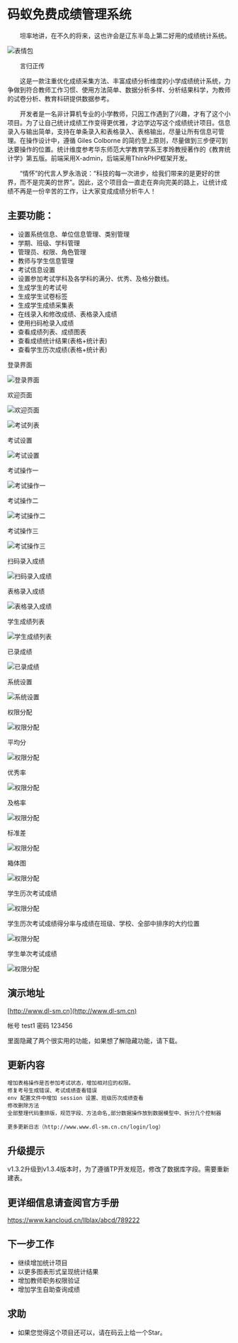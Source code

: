 
# 码蚁免费成绩管理系统

　　坦率地讲，在不久的将来，这也许会是辽东半岛上第二好用的成绩统计系统。

![表情包](https://gitee.com/dlbz/shangma/raw/master/public/examples/timg.jpg)

　　言归正传

　　这是一款注重优化成绩采集方法、丰富成绩分析维度的小学成绩统计系统，力争做到符合教师工作习惯、使用方法简单、数据分析多样、分析结果科学，为教师的试卷分析、教育科研提供数据参考。

　　开发者是一名非计算机专业的小学教师，只因工作遇到了兴趣，才有了这个小项目。为了让自己统计成绩工作变得更优雅，才边学边写这个成绩统计项目。信息录入与输出简单，支持在单条录入和表格录入、表格输出，尽量让所有信息可管理。在操作设计中，遵循 Giles Colborne 的简约至上原则，尽量做到三步便可到达要操作的位置。统计维度参考华东师范大学教育学系王孝玲教授著作的《教育统计学》第五版。前端采用X-admin，后端采用ThinkPHP框架开发。


　　“情怀”的代言人罗永浩说：“科技的每一次进步，给我们带来的是更好的世界，而不是完美的世界”。因此，这个项目会一直走在奔向完美的路上，让统计成绩不再是一份辛苦的工作，让大家变成成绩分析牛人！



## 主要功能：

* 设置系统信息、单位信息管理、类别管理
* 学期、班级、学科管理
* 管理员、权限、角色管理
* 教师与学生信息管理
* 考试信息设置
* 设置参加考试学科及各学科的满分、优秀、及格分数线。
* 生成学生的考试号
* 生成学生试卷标签
* 生成学生成绩采集表
* 在线录入和修改成绩、表格录入成绩
* 使用扫码枪录入成绩
* 查看成绩列表、成绩图表
* 查看成绩统计结果(表格+统计表)
* 查看学生历次成绩(表格+统计表)


登录界面

![登录界面](https://gitee.com/dlbz/shangma/raw/master/public/examples/denglu.png)

欢迎页面

![欢迎页面](https://gitee.com/dlbz/shangma/raw/master/public/examples/欢迎页面.png)


![考试列表](https://gitee.com/dlbz/shangma/raw/master/public/examples/考试列表.png)

考试设置

![考试设置](https://gitee.com/dlbz/shangma/raw/master/public/examples/考试设置.png)

考试操作一

![考试操作一](https://gitee.com/dlbz/shangma/raw/master/public/examples/考试操作一.png)

考试操作二

![考试操作二](https://gitee.com/dlbz/shangma/raw/master/public/examples/考试操作二.png)

考试操作三

![考试操作三](https://gitee.com/dlbz/shangma/raw/master/public/examples/考试操作三.png)

扫码录入成绩

![扫码录入成绩](https://gitee.com/dlbz/shangma/raw/master/public/examples/扫码录入成绩.png)

表格录入成绩

![表格录入成绩](https://gitee.com/dlbz/shangma/raw/master/public/examples/表格录入成绩.png)

学生成绩列表

![学生成绩列表](https://gitee.com/dlbz/shangma/raw/master/public/examples/学生成绩列表.png)


已录成绩

![已录成绩](https://gitee.com/dlbz/shangma/raw/master/public/examples/已录成绩.png)

系统设置

![系统设置](https://gitee.com/dlbz/shangma/raw/master/public/examples/系统设置.png)

权限分配

![权限分配](https://gitee.com/dlbz/shangma/raw/master/public/examples/20190524164451.png)

平均分

![权限分配](https://gitee.com/dlbz/shangma/raw/master/public/examples/bjavg.png)

优秀率

![权限分配](https://gitee.com/dlbz/shangma/raw/master/public/examples/bjyouxiu.png)

及格率

![权限分配](https://gitee.com/dlbz/shangma/raw/master/public/examples/bjjige.png)

标准差

![权限分配](https://gitee.com/dlbz/shangma/raw/master/public/examples/bjbiaozhuncha.png)

箱体图

![权限分配](https://gitee.com/dlbz/shangma/raw/master/public/examples/bjchayi.png)


学生历次考试成绩

![权限分配](https://gitee.com/dlbz/shangma/raw/master/public/examples/学生成绩.png)



学生历次考试成绩得分率与成绩在班级、学校、全部中排序的大约位置

![权限分配](https://gitee.com/dlbz/shangma/raw/master/public/examples/学生成绩图表.png)


学生单次考试成绩

![权限分配](https://gitee.com/dlbz/shangma/raw/master/public/examples/学生单次考试成绩.png)




## 演示地址
[http://www.dl-sm.cn](http://www.dl-sm.cn)

帐号   test1    密码  123456

里面隐藏了两个很实用的功能，如果想了解隐藏功能，请下载。

## 更新内容
    增加表格操作是否参加考试状态，增加相对应的权限。
    修复考号生成错误、考试成绩查看错误
    env 配置文件中增加 session 设置、班级历次成绩查看
    修改删除方法
    全部整理代码重排版，规范字段、方法命名,部分数据操作放到数据模型中、拆分几个控制器 

	更多更新日志（http://www.www.dl-sm.cn.cn/login/log）
## 升级提示
  v1.3.2升级到v1.3.4版本时，为了遵循TP开发规范，修改了数据库字段。需要重新建表。


## 更详细信息请查阅官方手册
https://www.kancloud.cn/llblax/abcd/789222

## 下一步工作
* 继续增加统计项目
* 以更多图表形式呈现统计结果
* 增加教师职务权限验证
* 增加学生自助查询成绩

## 求助
* 如果您觉得这个项目还可以，请在码云上给一个Star。
